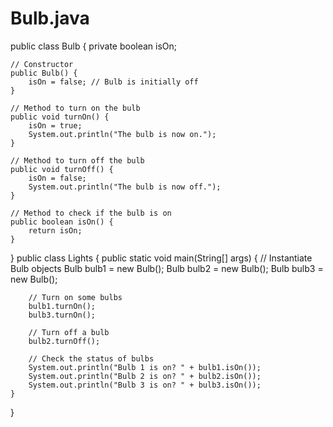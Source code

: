 # Bulb.java
public class Bulb {
    private boolean isOn;

    // Constructor
    public Bulb() {
        isOn = false; // Bulb is initially off
    }

    // Method to turn on the bulb
    public void turnOn() {
        isOn = true;
        System.out.println("The bulb is now on.");
    }

    // Method to turn off the bulb
    public void turnOff() {
        isOn = false;
        System.out.println("The bulb is now off.");
    }

    // Method to check if the bulb is on
    public boolean isOn() {
        return isOn;
    }
}
public class Lights {
    public static void main(String[] args) {
        // Instantiate Bulb objects
        Bulb bulb1 = new Bulb();
        Bulb bulb2 = new Bulb();
        Bulb bulb3 = new Bulb();

        // Turn on some bulbs
        bulb1.turnOn();
        bulb3.turnOn();

        // Turn off a bulb
        bulb2.turnOff();

        // Check the status of bulbs
        System.out.println("Bulb 1 is on? " + bulb1.isOn());
        System.out.println("Bulb 2 is on? " + bulb2.isOn());
        System.out.println("Bulb 3 is on? " + bulb3.isOn());
    }
}
